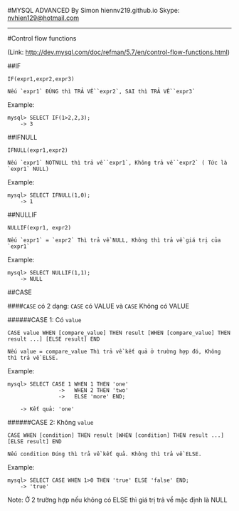 #MYSQL ADVANCED
By Simon
hiennv219.github.io
Skype: nvhien129@hotmail.com

--------------------------------------------------------------
#Control flow functions

(Link: http://dev.mysql.com/doc/refman/5.7/en/control-flow-functions.html)


##IF

	IF(expr1,expr2,expr3)

	Nếu `expr1` ĐÚNG thì TRẢ VỀ `expr2`, SAI thì TRẢ VỀ `expr3`

Example:

	mysql> SELECT IF(1>2,2,3);
        -> 3

##IFNULL

	IFNULL(expr1,expr2)

	Nếu `expr1` NOTNULL thì trả về `expr1`, Không trả về `expr2` ( Tức là `expr1` NULL)

Example:

	mysql> SELECT IFNULL(1,0);
        -> 1

##NULLIF
	
	NULLIF(expr1, expr2)

	Nếu `expr1` = `expr2` Thì trả về NULL, Không thì trả về giá trị của `expr1`

Example:

	mysql> SELECT NULLIF(1,1);
        -> NULL

##CASE

####`CASE` có 2 dạng: `CASE` có VALUE và `CASE` Không có VALUE

######CASE 1: Có `value`

	CASE value WHEN [compare_value] THEN result [WHEN [compare_value] THEN result ...] [ELSE result] END

	Nếu value = compare_value Thì trả về kết quả ở trường hợp đó, Không thì trả về ELSE.

Example:

	mysql> SELECT CASE 1 WHEN 1 THEN 'one'
				    ->   WHEN 2 THEN 'two'
				    ->	 ELSE 'more' END;

        -> Kết quả: 'one'


######CASE 2: Không `value`

	CASE WHEN [condition] THEN result [WHEN [condition] THEN result ...] [ELSE result] END

	Nếu condition Đúng thì trả về kết quả. Không thì trả về ELSE.

Example:

	mysql> SELECT CASE WHEN 1>0 THEN 'true' ELSE 'false' END;
        -> 'true'


Note: Ở 2 trường hợp nếu không có ELSE thì giá trị trả về mặc định là NULL




